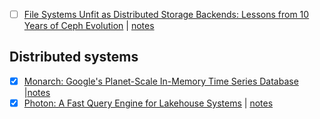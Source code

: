   * [ ] [File Systems Unfit as Distributed Storage Backends: Lessons from 10 Years of Ceph Evolution](https://dl.acm.org/doi/pdf/10.1145/3341301.3359656) | [notes](notes/ceph_10_years_evolution.md)

## Distributed systems

* [x] [Monarch: Google's Planet-Scale In-Memory Time Series Database](https://www.vldb.org/pvldb/vol13/p3181-adams.pdf) |[notes](notes/monarch.md)
* [x] [Photon: A Fast Query Engine for Lakehouse Systems](https://people.eecs.berkeley.edu/~matei/papers/2022/sigmod_photon.pdf) | [notes](notes/databricks_photon.md)
